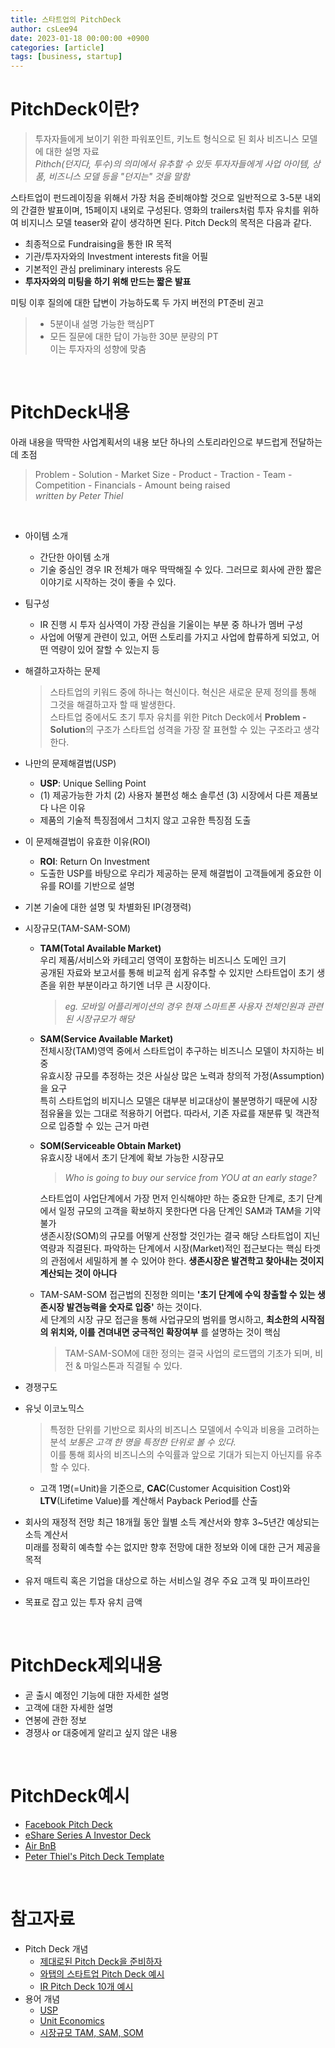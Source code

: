 ```yaml
---
title: 스타트업의 PitchDeck
author: csLee94
date: 2023-01-18 00:00:00 +0900
categories: [article]
tags: [business, startup]
---
```


# PitchDeck이란?
> 투자자들에게 보이기 위한 파워포인트, 키노트 형식으로 된 회사 비즈니스 모델에 대한 설명 자료<br>
_Pithch(던지다, 투수)의 의미에서 유추할 수 있듯 투자자들에게 사업 아이템, 상품, 비즈니스 모델 등을 "던지는" 것을 말함_

스타트업이 펀드레이징을 위해서 가장 처음 준비해야할 것으로 일반적으로 3-5분 내외의 간결한 발표이며, 15페이지 내외로 구성된다. 영화의 trailers처럼 투자 유치를 위하여 비지니스 모델 teaser와 같이 생각하면 된다. Pitch Deck의 목적은 다음과 같다. 
- 최종적으로 Fundraising을 통한 IR 목적
- 기관/투자자와의 Investment interests fit을 어필
- 기본적인 관심 preliminary interests 유도
- **투자자와의 미팅을 하기 위해 만드는 짧은 발표**


미팅 이후 질의에 대한 답변이 가능하도록 두 가지 버전의 PT준비 권고
>- 5분이내 설명 가능한 핵심PT
>- 모든 질문에 대한 답이 가능한 30분 분량의 PT<br>
> 이는 투자자의 성향에 맞춤

<br>

# PitchDeck내용
아래 내용을 딱딱한 사업계획서의 내용 보단 하나의 스토리라인으로 부드럽게 전달하는데 초점<br>
> Problem - Solution - Market Size - Product - Traction - Team - Competition - Financials - Amount being raised<br>
> *written by Peter Thiel*

<br>

- 아이템 소개
    - 간단한 아이템 소개 
    - 기술 중심인 경우 IR 전체가 매우 딱딱해질 수 있다. 그러므로 회사에 관한 짧은 이야기로 시작하는 것이 좋을 수 있다.
- 팀구성 
    - IR 진행 시 투자 심사역이 가장 관심을 기울이는 부분 중 하나가 멤버 구성
    - 사업에 어떻게 관련이 있고, 어떤 스토리를 가지고 사업에 합류하게 되었고, 어떤 역량이 있어 잘할 수 있는지 등
- 해결하고자하는 문제
    > 스타트업의 키워드 중에 하나는 혁신이다. 혁신은 새로운 문제 정의를 통해 그것을 해결하고자 할 때 발생한다.<br>
    > 스타트업 중에서도 초기 투자 유치를 위한 Pitch Deck에서 **Problem - Solution**의 구조가 스타트업 성격을 가장 잘 표현할 수 있는 구조라고 생각한다.
- 나만의 문제해결법(USP)
    - **USP**: Unique Selling Point
    - (1) 제공가능한 가치 (2) 사용자 불편성 해소 솔루션 (3) 시장에서 다른 제품보다 나은 이유
    - 제품의 기술적 특징점에서 그치지 않고 고유한 특징점 도출
- 이 문제해결법이 유효한 이유(ROI)
    - **ROI**: Return On Investment
    - 도출한 USP를 바탕으로 우리가 제공하는 문제 해결법이 고객들에게 중요한 이유를 ROI를 기반으로 설명
- 기본 기술에 대한 설명 및 차별화된 IP(경쟁력)
- 시장규모(TAM-SAM-SOM)
    - **TAM(Total Available Market)**<br>
    우리 제품/서비스와 카테고리 영역이 포함하는 비즈니스 도메인 크기<br>
    공개된 자료와 보고서를 통해 비교적 쉽게 유추할 수 있지만 스타트업이 초기 생존을 위한 부분이라고 하기엔 너무 큰 시장이다.
        > _eg. 모바일 어플리케이션의 경우 현재 스마트폰 사용자 전체인원과 관련된 시장규모가 해당_
    - **SAM(Service Available Market)**<br>
    전체시장(TAM)영역 중에서 스타트업이 추구하는 비즈니스 모델이 차지하는 비중<br>
    유효시장 규모를 추정하는 것은 사실상 많은 노력과 창의적 가정(Assumption)을 요구<br>
    특히 스타트업의 비지니스 모델은 대부분 비교대상이 불분명하기 때문에 시장점유율을 있는 그대로 적용하기 어렵다. 따라서, 기존 자료를 재분류 및 객관적으로 입증할 수 있는 근거 마련
    - **SOM(Serviceable Obtain Market)**<br>
    유효시장 내에서 초기 단계에 확보 가능한 시장규모 
        > *Who is going to  buy our service from YOU at an early stage?*<br>

        스타트업이 사업단계에서 가장 먼저 인식해야만 하는 중요한 단계로, 초기 단계에서 일정 규모의 고객을 확보하지 못한다면 다음 단계인 SAM과 TAM을 기약 불가<br>
        생존시장(SOM)의 규모를 어떻게 산정할 것인가는 결국 해당 스타트업이 지닌 역량과 직결된다. 파악하는 단계에서 시장(Market)적인 접근보다는 핵심 타겟의 관점에서 세밀하게 볼 수 있어야 한다. **생존시장은 발견학고 찾아내는 것이지 계산되는 것이 아니다**

        
    - TAM-SAM-SOM 접근법의 진정한 의미는 **'초기 단계에 수익 창출할 수 있는 생존시장 발견능력을 숫자로 입증'** 하는 것이다.<br>
    세 단계의 시장 규모 접근을 통해 사업규모의 범위를 명시하고, **최소한의 시작점의 위치와, 이를 견뎌내면 궁극적인 확장여부** 를 설명하는 것이 핵심
        > TAM-SAM-SOM에 대한 정의는 결국 사업의 로드맵의 기초가 되며, 비전 & 마일스톤과 직결될 수 있다.


- 경쟁구도
- 유닛 이코노믹스
    > 특정한 단위를 기반으로 회사의 비즈니스 모델에서 수익과 비용을 고려하는 분석 _보통은 고객 한 명을 특정한 단위로 볼 수 있다._<br>
    이를 통해 회사의 비즈니스의 수익률과 앞으로 기대가 되는지 아닌지를 유추할 수 있다. 

    - 고객 1명(=Unit)을 기준으로, **CAC**(Customer Acquisition Cost)와 **LTV**(Lifetime Value)를 계산해서 Payback Period를 산출


    
- 회사의 재정적 전망
    최근 18개월 동안 월별 소득 계산서와 향후 3~5년간 예상되는 소득 계산서<br>
    미래를 정확히 예측할 수는 없지만 향후 전망에 대한 정보와 이에 대한 근거 제공을 목적
- 유저 매트릭 혹은 기업을 대상으로 하는 서비스일 경우 주요 고객 및 파이프라인


- 목표로 잡고 있는 투자 유치 금액

<br>


# PitchDeck제외내용
- 곧 출시 예정인 기능에 대한 자세한 설명
- 고객에 대한 자세한 설명
- 연봉에 관한 정보
- 경쟁사 or 대중에게 알리고 싶지 않은 내용

<br>


# PitchDeck예시
- [Facebook Pitch Deck](https://www.slideshare.net/startuphome/facebook-pitch-deck-87761364)
- [eShare Series A Investor Deck](https://www.slideshare.net/startuphome/eshares-series-a-investor-deck)
- [Air BnB](https://www.slideshare.net/PitchDeckCoach/airbnb-first-pitch-deck-editable)
- [Peter Thiel's Pitch Deck Template](https://alejandrocremades.com/silicon-valley-legend-creates-pitch-deck-template-for-entrepreneurs/)



<br>

# 참고자료
- Pitch Deck 개념
    - [제대로된 Pitch Deck을 준비하자](https://brunch.co.kr/@mushman/5)
    - [와탭의 스타트업 Pitch Deck 예시](https://brunch.co.kr/@leedongins/1)
    - [IR Pitch Deck 10개 예시](https://yeonlab.com/pitchdeck/)
- 용어 개념
    - [USP](https://brunch.co.kr/@chrisjeon82n3/28)
    - [Unit Economics](https://headstartup.tistory.com/entry/%EC%9E%98-%EC%93%B0%EA%B3%A0-%EC%9E%98-%EB%B2%84%EB%8A%94-%EC%8A%A4%ED%83%80%ED%8A%B8%EC%97%85%EC%9D%98-%EA%B2%BD%EC%A0%9C%ED%95%99-%EC%9C%A0%EB%8B%9B-%EC%9D%B4%EC%BD%94%EB%85%B8%EB%AF%B9%EC%8A%A4Unit-Economics)
    - [시장규모 TAM, SAM, SOM](https://verticalplatform.kr/archives/4855)
    